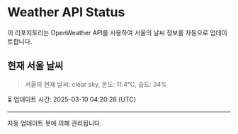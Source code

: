 
# Weather API Status

이 리포지토리는 OpenWeather API를 사용하여 서울의 날씨 정보를 자동으로 업데이트합니다.

## 현재 서울 날씨
> 서울의 현재 날씨: clear sky, 온도: 11.4°C, 습도: 34%

⏳ 업데이트 시간: 2025-03-10 04:20:26 (UTC)

---
자동 업데이트 봇에 의해 관리됩니다.
